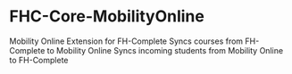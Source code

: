 # FHC-Core-MobilityOnline
Mobility Online Extension for FH-Complete
Syncs courses from FH-Complete to Mobility Online
Syncs incoming students from Mobility Online to FH-Complete
